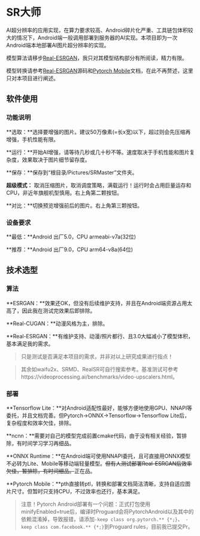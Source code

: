# SR大师

AI超分辨率的应用实现，在算力要求较高、Android碎片化严重、工具链包体积较大的情况下，Android端一般调用部署到服务器的AI实现。本项目即为一次Android端本地部署AI图片超分辨率的实现。

模型算法请移步[Real-ESRGAN](https://github.com/xinntao/Real-ESRGAN)，我只对其模型结构部分有所阅读，精力有限。

模型转换请参考[Real-ESRGAN](https://github.com/xinntao/Real-ESRGAN)源码和[Pytorch Mobile](https://pytorch.org/mobile/home/)文档，在此不再赘述，这里只对本项目进行阐述。

## 软件使用

### 功能说明

**选取：**选择要增强的图片。建议50万像素(=长x宽)以下，超过则会先压缩再增强，手机性能有限。

**运行：**开始AI增强，请等待几秒或几十秒不等。速度取决于手机性能和图片复杂度，效果取决于图片细节留存度。

**保存：**保存到“根目录/Pictures/SRMaster”文件夹。

**超级模式：** 取消压缩图片，取消调度策略，满载运行！运行时会占用巨量运存和CPU，非近年旗舰机型慎用。右上角第二颗按钮。

**对比：**切换预览增强前后的图片。右上角第三颗按钮。  

### 设备要求

**最低：**Android 出厂5.0，CPU armeabi-v7a(32位)

**推荐：**Android 出厂9.0，CPU arm64-v8a(64位)

## 技术选型

### 算法

**ESRGAN：**效果还OK，但没有后续维护支持，并且在Android端资源占用太高了，因此我在测试完效果后即排除。

**Real-CUGAN：**动漫风格为主，排除。

**Real-ESRGAN：**有维护支持、动漫/照片都行、且3.0大幅减小了模型体积，基本满足我的需求。

> 只是测试是否满足本项目的需求，并非对以上研究成果进行指点！

> 其余如waifu2x、SRMD、RealSR可自行搜索参考。基准测试可参考https://videoprocessing.ai/benchmarks/video-upscalers.html。

### 部署

**Tensorflow Lite：**对Android适配性最好，能够方便地使用GPU、NNAPI等委托，并且文档完善。但Pytorch->ONNX->Tensorflow->Tensorflow Lite后，复杂程度和效率欠佳，排除。

**ncnn：**需要对自己的模型完成前置cmake代码，由于没有相关经验，暂排除，有时间学习学习再细品。

**ONNX Runtime：**在Android端可使用NNAPI委托，且可直接用ONNX模型不必转为Lite、Mobile等移动端轻量模型。~~但有人测试部署Real-ESRGAN后效率欠佳，暂排除，有时间细品。~~正在品。

**Pytorch Mobile：**pth直接转ptl，转换和部署文档简洁清晰，支持自适应图片尺寸。但暂时只支持CPU，不过效率也还行，基本满足。

> 注意！Pytorch Android部署有一个问题：正式打包使用minifyEnabled=true后，编译时Proguard会将PytorchAndroid以及其中的依赖混淆掉，导致报错，请添加`-keep class org.pytorch.** {*;}`、` -keep class com.facebook.** {*;}`到Proguard rules，目前我已提交Pr。
